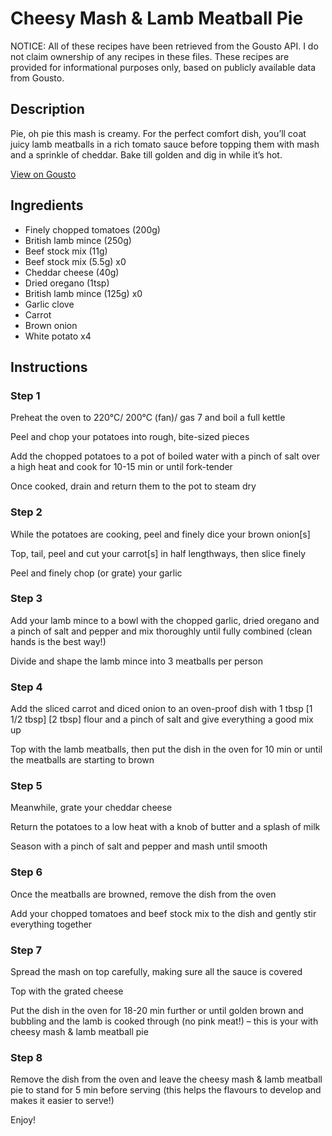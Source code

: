 # Cheesy Mash & Lamb Meatball Pie

NOTICE: All of these recipes have been retrieved from the Gousto API. I do not claim ownership of any recipes in these files. These recipes are provided for informational purposes only, based on publicly available data from Gousto.

## Description

Pie, oh pie this mash is creamy. For the perfect comfort dish, you’ll coat juicy lamb meatballs in a rich tomato sauce before topping them with mash and a sprinkle of cheddar. Bake till golden and dig in while it’s hot. 


[View on Gousto](https://www.gousto.co.uk/recipes/cookbook/potato-topped-tomato-lamb-meatball-pie)

## Ingredients

- Finely chopped tomatoes (200g)
- British lamb mince (250g)
- Beef stock mix (11g)
- Beef stock mix (5.5g) x0
- Cheddar cheese (40g)
- Dried oregano (1tsp)
- British lamb mince (125g) x0
- Garlic clove
- Carrot
- Brown onion
- White potato x4

## Instructions


### Step 1

Preheat the oven to 220°C/ 200°C (fan)/ gas 7 and boil a full kettle

Peel and chop your potatoes into rough, bite-sized pieces

Add the chopped potatoes to a pot of boiled water with a pinch of salt over a high heat and cook for 10-15 min or until fork-tender

Once cooked, drain and return them to the pot to steam dry


### Step 2

While the potatoes are cooking, peel and finely dice your brown onion[s]

Top, tail, peel and cut your carrot[s] in half lengthways, then slice finely

Peel and finely chop (or grate) your garlic


### Step 3

Add your lamb mince to a bowl with the chopped garlic, dried oregano and a pinch of salt and pepper and mix thoroughly until fully combined (clean hands is the best way!)

Divide and shape the lamb mince into 3 meatballs per person


### Step 4

Add the sliced carrot and diced onion to an oven-proof dish with 1 tbsp <span class="text-purple">[1 1/2 tbsp] </span><span class="text-danger">[2 tbsp]</span> flour and a pinch of salt and give everything a good mix up

Top with the lamb meatballs, then put the dish in the oven for 10 min or until the meatballs are starting to brown


### Step 5

Meanwhile, grate your cheddar cheese

Return the potatoes to a low heat with a knob of butter and a splash of milk

Season with a pinch of salt and pepper and mash until smooth


### Step 6

Once the meatballs are browned, remove the dish from the oven

Add your chopped tomatoes and beef stock mix to the dish and gently stir everything together


### Step 7

Spread the mash on top carefully, making sure all the sauce is covered

Top with the grated cheese

Put the dish in the oven for 18-20 min further or until golden brown and bubbling and the lamb is cooked through (no pink meat!) – this is your with cheesy mash & lamb meatball pie

### Step 8

Remove the dish from the oven and leave the cheesy mash & lamb meatball pie to stand for 5 min before serving (this helps the flavours to develop and makes it easier to serve!)

Enjoy!

